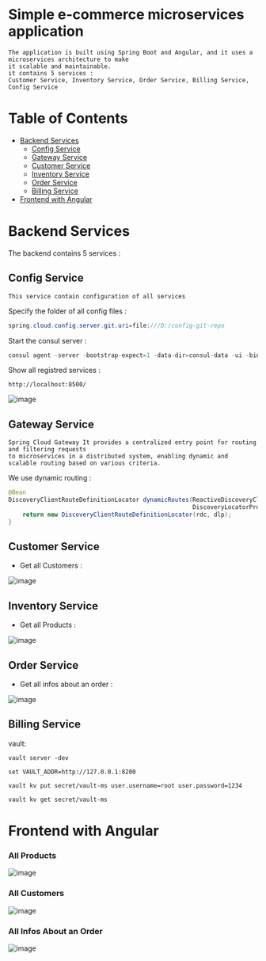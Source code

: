 # Simple e-commerce microservices application

```
The application is built using Spring Boot and Angular, and it uses a microservices architecture to make
it scalable and maintainable.
it contains 5 services :
Customer Service, Inventory Service, Order Service, Billing Service, Config Service
```

# Table of Contents
- [Backend Services](#backend-services)
    - [Config Service](#config-service)
    - [Gateway Service](#gateway-service)
    - [Customer Service](#customer-service)
    - [Inventory Service](#inventory-service)
    - [Order Service](#order-service)
    - [Billing Service](#billing-service)
- [Frontend with Angular](#frontend-with-angular)

# Backend Services

The backend contains 5 services :

## Config Service
`This service contain configuration of all services`

Specify the folder of all config files :

```java 
spring.cloud.config.server.git.uri=file:///D:/config-git-repo
```

Start the consul server :

```java
consul agent -server -bootstrap-expect=1 -data-dir=consul-data -ui -bind=@IP
```

Show all registred services :

`http://localhost:8500/`

![image](https://github.com/el-moudni-hicham/e-commerce-app-simple/assets/85403056/362f0182-ed31-4478-9f87-71efb2d8e5f4)

## Gateway Service

````
Spring Cloud Gateway It provides a centralized entry point for routing and filtering requests
to microservices in a distributed system, enabling dynamic and scalable routing based on various criteria.
````
We use dynamic routing :

```java
@Bean
DiscoveryClientRouteDefinitionLocator dynamicRoutes(ReactiveDiscoveryClient rdc,
                                                    DiscoveryLocatorProperties dlp){
    return new DiscoveryClientRouteDefinitionLocator(rdc, dlp);
}
```

## Customer Service

* Get all Customers :

![image](https://github.com/el-moudni-hicham/e-commerce-app-simple/assets/85403056/800c75ab-ecdd-484e-86a3-dc196e571330)

## Inventory Service

* Get all Products :

![image](https://github.com/el-moudni-hicham/e-commerce-app-simple/assets/85403056/7b234ff0-eee8-4fff-9b6e-241f835f8c8f)

## Order Service

* Get all infos about an order :

![image](https://github.com/el-moudni-hicham/e-commerce-app-simple/assets/85403056/71e9f90d-9a66-4767-9c67-a1efe72e7e48)

## Billing Service

vault:

`vault server -dev`

`set VAULT_ADDR=http://127.0.0.1:8200`

`vault kv put secret/vault-ms user.username=root user.password=1234`

`vault kv get secret/vault-ms`


# Frontend with Angular
### All Products

![image](https://github.com/el-moudni-hicham/e-commerce-app-simple/assets/85403056/00354d0e-9a36-4267-b9dc-21929a1f1085)

### All Customers 

![image](https://github.com/el-moudni-hicham/e-commerce-app-simple/assets/85403056/72b9be2f-d35f-43a4-a8b6-c06bd335a948)

### All Infos About an Order

![image](https://github.com/el-moudni-hicham/e-commerce-app-simple/assets/85403056/522b9e11-5f41-45d1-a784-113f3e209579)



